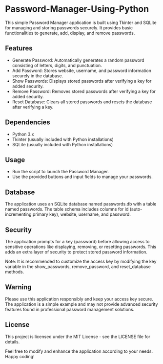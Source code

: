 # Password-Manager-Using-Python
This simple Password Manager application is built using Tkinter and SQLite for managing and storing passwords securely. It provides basic functionalities to generate, add, display, and remove passwords.

## Features
- Generate Password: Automatically generates a random password consisting of letters, digits, and punctuation.
- Add Password: Stores website, username, and password information securely in the database.
- Show Passwords: Displays stored passwords after verifying a key for added security.
- Remove Password: Removes stored passwords after verifying a key for added security.
- Reset Database: Clears all stored passwords and resets the database after verifying a key.

## Dependencies
- Python 3.x
- Tkinter (usually included with Python installations)
- SQLite (usually included with Python installations)

## Usage
- Run the script to launch the Password Manager.
- Use the provided buttons and input fields to manage your passwords.

## Database
The application uses an SQLite database named passwords.db with a table named passwords. The table schema includes columns for id (auto-incrementing primary key), website, username, and password.

## Security
The application prompts for a key (password) before allowing access to sensitive operations like displaying, removing, or resetting passwords. This adds an extra layer of security to protect stored password information.

Note: It is recommended to customize the access key by modifying the key variable in the show_passwords, remove_password, and reset_database methods.

## Warning
Please use this application responsibly and keep your access key secure. The application is a simple example and may not provide advanced security features found in professional password management solutions.

## License
This project is licensed under the MIT License - see the LICENSE file for details.

Feel free to modify and enhance the application according to your needs. Happy coding!

